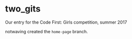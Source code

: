 # two_gits
Our entry for the Code First: Girls competition, summer 2017

notwaving created the `home-page` branch. 
